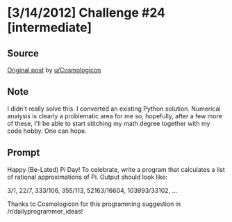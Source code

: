 # [3/14/2012] Challenge #24 [intermediate]

## Source

[Original post](https://old.reddit.com/r/dailyprogrammer/comments/qx025/3142012_challenge_24_intermediate/) by [u/Cosmologicon](https://old.reddit.com/user/Cosmologicon)

## Note

I didn't really solve this. I converted an existing Python solution. Numerical analysis is clearly a problematic area for me so, hopefully, after a few more of these, I'll be able to start stitching my math degree together with my code hobby. One can hope.

## Prompt

Happy (Be-Lated) Pi Day!  To celebrate, write a program that calculates a list of rational approximations of Pi.  Output should look like:

3/1, 22/7, 333/106, 355/113, 52163/16604, 103993/33102, ...

Thanks to Cosmologicon for this programming suggestion in /r/dailyprogrammer_ideas!
